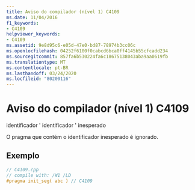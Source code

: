 ```yaml
---
title: Aviso do compilador (nível 1) C4109
ms.date: 11/04/2016
f1_keywords:
- C4109
helpviewer_keywords:
- C4109
ms.assetid: 9e8d95c6-e05d-47e0-bd87-78974b3cc06c
ms.openlocfilehash: 04252f6100f0cabcd6bca0ff4145b55cfcadd234
ms.sourcegitcommit: 857fa6b530224fa6c18675138043aba9aa0619fb
ms.translationtype: MT
ms.contentlocale: pt-BR
ms.lasthandoff: 03/24/2020
ms.locfileid: "80200116"
---
```

# <a name="compiler-warning-level-1-c4109"></a>Aviso do compilador (nível 1) C4109

identificador ' identificador ' inesperado

O pragma que contém o identificador inesperado é ignorado.

## <a name="example"></a>Exemplo

```cpp
// C4109.cpp
// compile with: /W1 /LD
#pragma init_seg( abc ) // C4109
```
